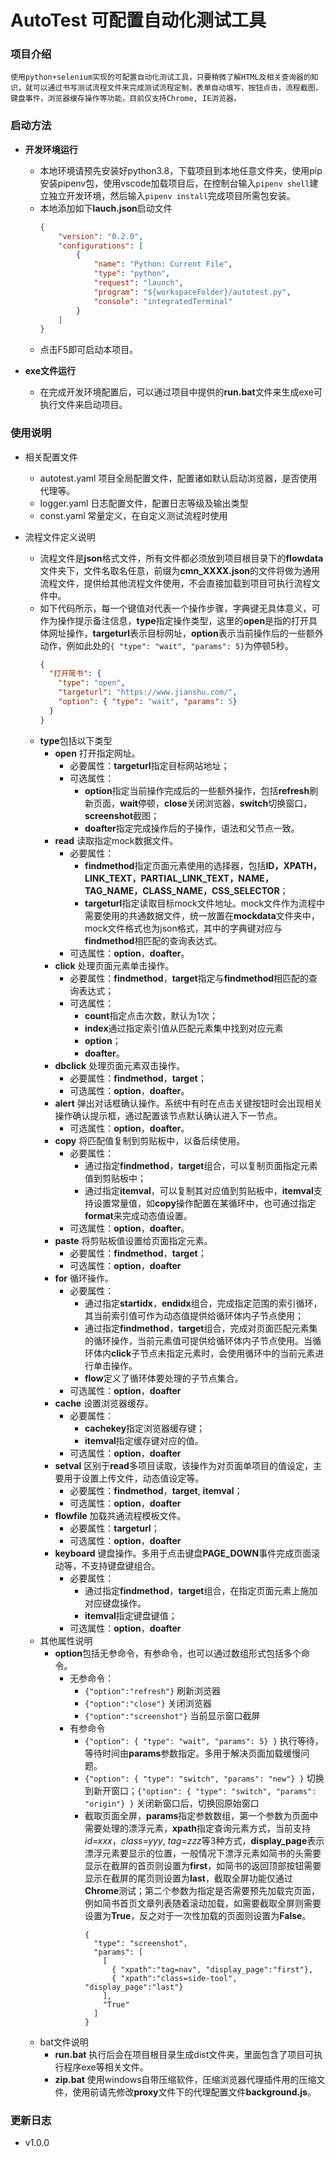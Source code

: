 # AutoTest 可配置自动化测试工具

### 项目介绍

    使用python+selenium实现的可配置自动化测试工具，只要稍微了解HTML及相关查询器的知识，就可以通过书写测试流程文件来完成测试流程定制，表单自动填写，按钮点击，流程截图，键盘事件，浏览器缓存操作等功能，目前仅支持Chrome, IE浏览器。

### 启动方法

- **开发环境运行**

  - 本地环境请预先安装好python3.8，下载项目到本地任意文件夹，使用pip安装pipenv包，使用vscode加载项目后，在控制台输入```pipenv shell```建立独立开发环境，然后输入```pipenv install```完成项目所需包安装。
  - 本地添加如下**lauch.json**启动文件
    ```json
    {
        "version": "0.2.0",
        "configurations": [
            {
                "name": "Python: Current File",
                "type": "python",
                "request": "launch",
                "program": "${workspaceFolder}/autotest.py",
                "console": "integratedTerminal"
            }
        ]
    }
    ```
  - 点击F5即可启动本项目。

- **exe文件运行**
  
  - 在完成开发环境配置后，可以通过项目中提供的**run.bat**文件来生成exe可执行文件来启动项目。

### 使用说明

  - 相关配置文件

    - autotest.yaml 项目全局配置文件，配置诸如默认启动浏览器，是否使用代理等。
    - logger.yaml 日志配置文件，配置日志等级及输出类型
    - const.yaml 常量定义，在自定义测试流程时使用

  - 流程文件定义说明

    - 流程文件是**json**格式文件，所有文件都必须放到项目根目录下的**flowdata**文件夹下，文件名取名任意，前缀为**cmn_XXXX.json**的文件将做为通用流程文件，提供给其他流程文件使用，不会直接加载到项目可执行流程文件中。
    - 如下代码所示，每一个键值对代表一个操作步骤，字典键无具体意义，可作为操作提示备注信息，**type**指定操作类型，这里的**open**是指的打开具体网址操作，**targeturl**表示目标网址，**option**表示当前操作后的一些额外动作，例如此处的```{ "type": "wait", "params": 5}```为停顿5秒。
      ```json
      {
        "打开简书": {
          "type": "open",
          "targeturl": "https://www.jianshu.com/",
          "option": { "type": "wait", "params": 5}
        }
      }
      ```
    - **type**包括以下类型
        - **open** 打开指定网址。
          - 必要属性：**targeturl**指定目标网站地址；
          - 可选属性：
            - **option**指定当前操作完成后的一些额外操作，包括**refresh**刷新页面，**wait**停顿，**close**关闭浏览器，**switch**切换窗口，**screenshot**截图；
            - **doafter**指定完成操作后的子操作，语法和父节点一致。
        - **read** 读取指定mock数据文件。
          - 必要属性：
            - **findmethod**指定页面元素使用的选择器，包括**ID，XPATH，LINK_TEXT，PARTIAL_LINK_TEXT，NAME，TAG_NAME，CLASS_NAME，CSS_SELECTOR**；
            - **targeturl**指定读取目标mock文件地址。mock文件作为流程中需要使用的共通数据文件，统一放置在**mockdata**文件夹中，mock文件格式也为json格式，其中的字典键对应与**findmethod**相匹配的查询表达式。
          - 可选属性：**option**，**doafter**。
        - **click** 处理页面元素单击操作。
          - 必要属性：**findmethod**，**target**指定与**findmethod**相匹配的查询表达式；
          - 可选属性：
            - **count**指定点击次数，默认为1次；
            - **index**通过指定索引值从匹配元素集中找到对应元素
            - **option**；
            - **doafter**。
        - **dbclick** 处理页面元素双击操作。
          - 必要属性：**findmethod**，**target**；
          - 可选属性：**option**，**doafter**。
        - **alert** 弹出对话框确认操作。系统中有时在点击关键按钮时会出现相关操作确认提示框，通过配置该节点默认确认进入下一节点。
          - 可选属性：**option**，**doafter**。
        - **copy** 将匹配值复制到剪贴板中，以备后续使用。
          - 必要属性：
            - 通过指定**findmethod**，**target**组合，可以复制页面指定元素值到剪贴板中；
            - 通过指定**itemval**，可以复制其对应值到剪贴板中，**itemval**支持设置常量值，如**copy**操作配置在某循环中，也可通过指定**format**来完成动态值设置。
          - 可选属性：**option**，**doafter**。
        - **paste** 将剪贴板值设置给页面指定元素。
          - 必要属性：**findmethod**，**target**；
          - 可选属性：**option**，**doafter**
        - **for** 循环操作。
          - 必要属性：
            - 通过指定**startidx**，**endidx**组合，完成指定范围的索引循环，其当前索引值可作为动态值提供给循环体内子节点使用；
            - 通过指定**findmethod**，**target**组合，完成对页面匹配元素集的循环操作，当前元素值可提供给循环体内子节点使用。当循环体内**click**子节点未指定元素时，会使用循环中的当前元素进行单击操作。
            - **flow**定义了循环体要处理的子节点集合。
          - 可选属性：**option**，**doafter**
        - **cache** 设置浏览器缓存。
          - 必要属性：
            - **cachekey**指定浏览器缓存键；
            - **itemval**指定缓存键对应的值。
          - 可选属性：**option**，**doafter**
        - **setval** 区别于**read**多项目读取，该操作为对页面单项目的值设定，主要用于设置上传文件，动态值设定等。
          - 必要属性：**findmethod**，**target**, **itemval**；
          - 可选属性：**option**，**doafter**
        - **flowfile** 加载共通流程模板文件。
          - 必要属性：**targeturl**；
          - 可选属性：**option**，**doafter**
        - **keyboard** 键盘操作。多用于点击键盘**PAGE_DOWN**事件完成页面滚动等，不支持键盘键组合。
          - 必要属性：
            - 通过指定**findmethod**，**target**组合，在指定页面元素上施加对应键盘操作。
            - **itemval**指定键盘键值；
          - 可选属性：**option**，**doafter**
    - 其他属性说明
      - **option**包括无参命令，有参命令，也可以通过数组形式包括多个命令。
        - 无参命令：
          - ```{"option":"refresh"}``` 刷新浏览器
          - ```{"option":"close"}``` 关闭浏览器
          - ```{"option":"screenshot"}``` 当前显示窗口截屏
        - 有参命令
          - ```{"option": { "type": "wait", "params": 5} }``` 执行等待，等待时间由**params**参数指定。多用于解决页面加载缓慢问题。
          - ```{"option": { "type": "switch", "params": "new"} }``` 切换到新开窗口；```{"option": { "type": "switch", "params": "origin"} }``` 关闭新窗口后，切换回原始窗口
          - 截取页面全屏，**params**指定参数数组，第一个参数为页面中需要处理的漂浮元素，**xpath**指定查询元素方式，当前支持*id=xxx*，*class=yyy*, *tag=zzz*等3种方式，**display_page**表示漂浮元素要显示的位置，一般情况下漂浮元素如简书的头需要显示在截屏的首页则设置为**first**，如简书的返回顶部按钮需要显示在截屏的尾页则设置为**last**，截取全屏功能仅通过**Chrome**测试；第二个参数为指定是否需要预先加载完页面，例如简书首页文章列表随着滚动加载，如需要截取全屏则需要设置为**True**，反之对于一次性加载的页面则设置为**False**。
            ```
            {
              "type": "screenshot",
              "params": [
                [
                  { "xpath":"tag=nav", "display_page":"first"},
                  { "xpath":"class=side-tool", "display_page":"last"}
                ],
                "True"
              ]
            }
            ```
    - bat文件说明
      - **run.bat** 执行后会在项目根目录生成dist文件夹，里面包含了项目可执行程序exe等相关文件。
      - **zip.bat** 使用windows自带压缩软件，压缩浏览器代理插件用的压缩文件，使用前请先修改**proxy**文件下的代理配置文件**background.js**。

### 更新日志

  - v1.0.0
